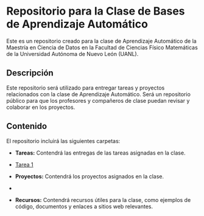 # Repositorio para la Clase de Bases de Aprendizaje Automático
Este es un repositorio creado para la clase de Aprendizaje Automático de la Maestría en Ciencia de Datos en la Facultad de Ciencias Físico Matemáticas de la Universidad Autónoma de Nuevo León (UANL).

## Descripción
Este repositorio será utilizado para entregar tareas y proyectos relacionados con la clase de Aprendizaje Automático. Será un repositorio público para que los profesores y compañeros de clase puedan revisar y colaborar en los proyectos.

## Contenido
El repositorio incluirá las siguientes carpetas:

- **Tareas:** Contendrá las entregas de las tareas asignadas en la clase.
- [Tarea 1]()
  

- **Proyectos:** Contendrá los proyectos asignados en la clase.
- 

- **Recursos:** Contendrá recursos útiles para la clase, como ejemplos de código, documentos y enlaces a sitios web relevantes.